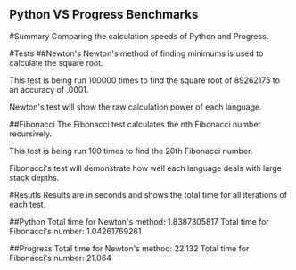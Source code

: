 Python VS Progress Benchmarks
-----------------------------

#Summary
Comparing the calculation speeds of Python and Progress.

#Tests
##Newton's
Newton's method of finding minimums is used to calculate the square root.

This test is being run 100000 times to find the square root of 89262175 to an accuracy of .0001.

Newton's test will show the raw calculation power of each language.

##Fibonacci
The Fibonacci test calculates the nth Fibonacci number recursively.

This test is being run 100 times to find the 20th Fibonacci number.

Fibonacci's test will demonstrate how well each language deals with large stack depths.

#Resutls
Results are in seconds and shows the total time for all iterations of each test.

##Python
Total time for Newton's method: 1.8387305817
Total time for Fibonacci's number: 1.04261769261

##Progress
Total time for Newton's method: 22.132
Total time for Fibonacci's number: 21.064
